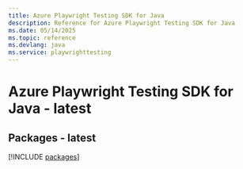 ```yaml
---
title: Azure Playwright Testing SDK for Java
description: Reference for Azure Playwright Testing SDK for Java
ms.date: 05/14/2025
ms.topic: reference
ms.devlang: java
ms.service: playwrighttesting
---
```

# Azure Playwright Testing SDK for Java - latest
## Packages - latest
[!INCLUDE [packages](playwright-testing-index.md)]